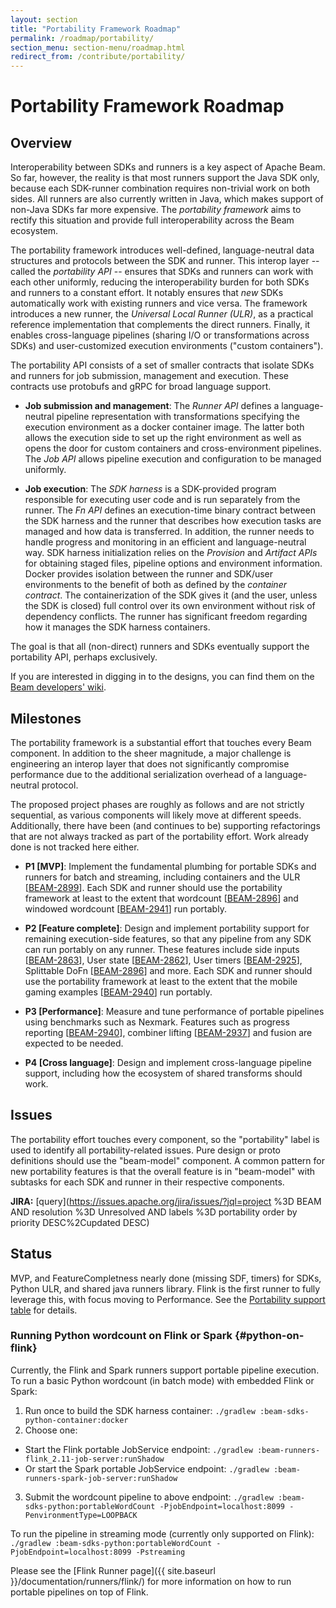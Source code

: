 ```yaml
---
layout: section
title: "Portability Framework Roadmap"
permalink: /roadmap/portability/
section_menu: section-menu/roadmap.html
redirect_from: /contribute/portability/
---
```

<!--
Licensed under the Apache License, Version 2.0 (the "License");
you may not use this file except in compliance with the License.
You may obtain a copy of the License at

http://www.apache.org/licenses/LICENSE-2.0

Unless required by applicable law or agreed to in writing, software
distributed under the License is distributed on an "AS IS" BASIS,
WITHOUT WARRANTIES OR CONDITIONS OF ANY KIND, either express or implied.
See the License for the specific language governing permissions and
limitations under the License.
-->

# Portability Framework Roadmap

## Overview

Interoperability between SDKs and runners is a key aspect of Apache
Beam. So far, however, the reality is that most runners support the
Java SDK only, because each SDK-runner combination requires non-trivial
work on both sides. All runners are also currently written in Java,
which makes support of non-Java SDKs far more expensive. The
_portability framework_ aims to rectify this situation and provide
full interoperability across the Beam ecosystem.

The portability framework introduces well-defined, language-neutral
data structures and protocols between the SDK and runner. This interop
layer -- called the _portability API_ -- ensures that SDKs and runners
can work with each other uniformly, reducing the interoperability
burden for both SDKs and runners to a constant effort.  It notably
ensures that _new_ SDKs automatically work with existing runners and
vice versa.  The framework introduces a new runner, the _Universal
Local Runner (ULR)_, as a practical reference implementation that
complements the direct runners. Finally, it enables cross-language
pipelines (sharing I/O or transformations across SDKs) and
user-customized execution environments ("custom containers").

The portability API consists of a set of smaller contracts that
isolate SDKs and runners for job submission, management and
execution. These contracts use protobufs and gRPC for broad language
support.

 * **Job submission and management**: The _Runner API_ defines a
   language-neutral pipeline representation with transformations
   specifying the execution environment as a docker container
   image. The latter both allows the execution side to set up the
   right environment as well as opens the door for custom containers
   and cross-environment pipelines. The _Job API_ allows pipeline
   execution and configuration to be managed uniformly.

 * **Job execution**: The _SDK harness_ is a SDK-provided
   program responsible for executing user code and is run separately
   from the runner.  The _Fn API_ defines an execution-time binary
   contract between the SDK harness and the runner that describes how
   execution tasks are managed and how data is transferred. In
   addition, the runner needs to handle progress and monitoring in an
   efficient and language-neutral way. SDK harness initialization
   relies on the _Provision_ and _Artifact APIs_ for obtaining staged
   files, pipeline options and environment information. Docker
   provides isolation between the runner and SDK/user environments to
   the benefit of both as defined by the _container contract_. The
   containerization of the SDK gives it (and the user, unless the SDK
   is closed) full control over its own environment without risk of
   dependency conflicts. The runner has significant freedom regarding
   how it manages the SDK harness containers.

The goal is that all (non-direct) runners and SDKs eventually support
the portability API, perhaps exclusively.

If you are interested in digging in to the designs, you can find
them on the [Beam developers' wiki](https://cwiki.apache.org/confluence/display/BEAM/Apache+Beam).

## Milestones

The portability framework is a substantial effort that touches every
Beam component. In addition to the sheer magnitude, a major challenge
is engineering an interop layer that does not significantly compromise
performance due to the additional serialization overhead of a
language-neutral protocol.

The proposed project phases are roughly as follows and are not
strictly sequential, as various components will likely move at
different speeds. Additionally, there have been (and continues to be)
supporting refactorings that are not always tracked as part of the
portability effort. Work already done is not tracked here either.

 * **P1 [MVP]**: Implement the fundamental plumbing for portable SDKs
   and runners for batch and streaming, including containers and the
   ULR
   [[BEAM-2899](https://issues.apache.org/jira/browse/BEAM-2899)]. Each
   SDK and runner should use the portability framework at least to the
   extent that wordcount
   [[BEAM-2896](https://issues.apache.org/jira/browse/BEAM-2896)] and
   windowed wordcount
   [[BEAM-2941](https://issues.apache.org/jira/browse/BEAM-2941)] run
   portably.

 * **P2 [Feature complete]**: Design and implement portability support
   for remaining execution-side features, so that any pipeline from
   any SDK can run portably on any runner. These features include side
   inputs
   [[BEAM-2863](https://issues.apache.org/jira/browse/BEAM-2863)], User state [[BEAM-2862](https://issues.apache.org/jira/browse/BEAM-2862)], User
   timers
   [[BEAM-2925](https://issues.apache.org/jira/browse/BEAM-2925)],
   Splittable DoFn
   [[BEAM-2896](https://issues.apache.org/jira/browse/BEAM-2896)] and
   more.  Each SDK and runner should use the portability framework at
   least to the extent that the mobile gaming examples
   [[BEAM-2940](https://issues.apache.org/jira/browse/BEAM-2940)] run
   portably.

 * **P3 [Performance]**: Measure and tune performance of portable
   pipelines using benchmarks such as Nexmark. Features such as
   progress reporting
   [[BEAM-2940](https://issues.apache.org/jira/browse/BEAM-2940)],
   combiner lifting
   [[BEAM-2937](https://issues.apache.org/jira/browse/BEAM-2937)] and
   fusion are expected to be needed.

 * **P4 [Cross language]**: Design and implement cross-language
   pipeline support, including how the ecosystem of shared transforms
   should work.

## Issues

The portability effort touches every component, so the "portability"
label is used to identify all portability-related issues. Pure
design or proto definitions should use the "beam-model" component. A
common pattern for new portability features is that the overall
feature is in "beam-model" with subtasks for each SDK and runner in
their respective components.

**JIRA:** [query](https://issues.apache.org/jira/issues/?jql=project %3D BEAM AND resolution %3D Unresolved AND labels %3D portability order by priority DESC%2Cupdated DESC)

## Status

MVP, and FeatureCompletness nearly done (missing SDF, timers) for
SDKs, Python ULR, and shared java runners library.
Flink is the first runner to fully leverage this, with focus moving to
Performance.
See the
[Portability support table](https://s.apache.org/apache-beam-portability-support-table)
for details.

### Running Python wordcount on Flink or Spark {#python-on-flink}

Currently, the Flink and Spark runners support portable pipeline execution.
To run a basic Python wordcount (in batch mode) with embedded Flink or Spark:

1. Run once to build the SDK harness container: `./gradlew :beam-sdks-python-container:docker`
2. Choose one:
 * Start the Flink portable JobService endpoint: `./gradlew :beam-runners-flink_2.11-job-server:runShadow`
 * Or start the Spark portable JobService endpoint: `./gradlew :beam-runners-spark-job-server:runShadow`
3. Submit the wordcount pipeline to above endpoint: `./gradlew :beam-sdks-python:portableWordCount -PjobEndpoint=localhost:8099 -PenvironmentType=LOOPBACK`

To run the pipeline in streaming mode (currently only supported on Flink): `./gradlew :beam-sdks-python:portableWordCount -PjobEndpoint=localhost:8099 -Pstreaming`

Please see the [Flink Runner page]({{ site.baseurl }}/documentation/runners/flink/) for more information on
how to run portable pipelines on top of Flink.

